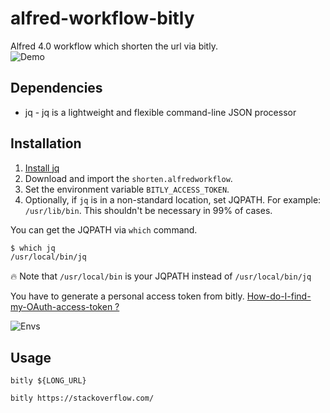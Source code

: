 # alfred-workflow-bitly
Alfred 4.0 workflow which shorten the url via bitly.  
![Demo](https://github.com/GimmyHchs/workflow-bitly/blob/master/screenshots/demo.gif)


## Dependencies
- jq - jq is a lightweight and flexible command-line JSON processor


## Installation

1. [Install jq](https://stedolan.github.io/jq/download/)
2. Download and import the `shorten.alfredworkflow`.
3. Set the environment variable `BITLY_ACCESS_TOKEN`.
4. Optionally, if `jq` is in a non-standard location, set JQPATH. For example: `/usr/lib/bin`. This shouldn't be necessary in 99% of cases.

You can get the JQPATH via `which` command.
```sh
$ which jq
/usr/local/bin/jq
```
:fire: Note that `/usr/local/bin` is your JQPATH instead of `/usr/local/bin/jq`


You have to generate a personal access token from bitly.
[How-do-I-find-my-OAuth-access-token ?](https://support.bitly.com/hc/en-us/articles/230647907-How-do-I-find-my-OAuth-access-token-)

![Envs](https://github.com/GimmyHchs/workflow-bitly/blob/master/screenshots/envs.png)

## Usage

`bitly ${LONG_URL}`

```
bitly https://stackoverflow.com/
```
